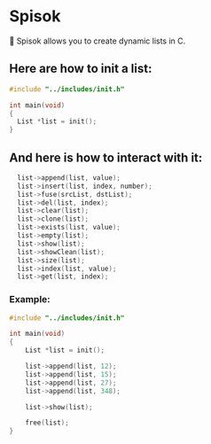 # Spisok
📜 Spisok allows you to create dynamic lists in C.

## Here are how to init a list:

```c
#include "../includes/init.h"

int main(void)
{
  List *list = init();
}
```

## And here is how to interact with it:

```c
  list->append(list, value);
  list->insert(list, index, number);
  list->fuse(srcList, dstList);
  list->del(list, index);
  list->clear(list);
  list->clone(list);
  list->exists(list, value);
  list->empty(list);
  list->show(list);
  list->showClean(list);
  list->size(list);
  list->index(list, value);
  list->get(list, index);
```

### Example:

```c
#include "../includes/init.h"

int main(void)
{
    List *list = init();

    list->append(list, 12);
    list->append(list, 15);
    list->append(list, 27);
    list->append(list, 348);

    list->show(list);

    free(list);
}
```

